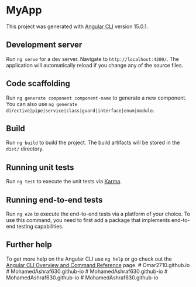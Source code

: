 # MyApp

This project was generated with [Angular CLI](https://github.com/angular/angular-cli) version 15.0.1.

## Development server

Run `ng serve` for a dev server. Navigate to `http://localhost:4200/`. The application will automatically reload if you change any of the source files.

## Code scaffolding

Run `ng generate component component-name` to generate a new component. You can also use `ng generate directive|pipe|service|class|guard|interface|enum|module`.

## Build

Run `ng build` to build the project. The build artifacts will be stored in the `dist/` directory.

## Running unit tests

Run `ng test` to execute the unit tests via [Karma](https://karma-runner.github.io).

## Running end-to-end tests

Run `ng e2e` to execute the end-to-end tests via a platform of your choice. To use this command, you need to first add a package that implements end-to-end testing capabilities.

## Further help

To get more help on the Angular CLI use `ng help` or go check out the [Angular CLI Overview and Command Reference](https://angular.io/cli) page.
#   O m a r 2 7 1 0 . g i t h u b . i o  
 #   M o h a m e d A s h r a f 6 3 0 . g i t h u b - i o  
 #   M o h a m e d A s h r a f 6 3 0 . g i t h u b - i o  
 #   M o h a m e d A s h r a f 6 3 0 . g i t h u b - i o  
 #   M o h a m e d A s h r a f 6 3 0 . g i t h u b - i o  
 